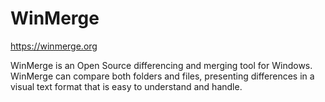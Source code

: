 # WinMerge

https://winmerge.org

WinMerge is an Open Source differencing and merging tool for Windows. WinMerge can compare both folders and files, presenting differences in a visual text format that is easy to understand and handle.